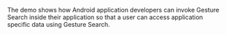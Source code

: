 The demo shows how Android application developers can invoke Gesture Search inside their application so that a user can access application specific data using Gesture Search.